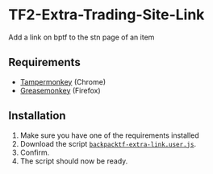 # TF2-Extra-Trading-Site-Link
Add a link on bptf to the stn page of an item

## Requirements
* [Tampermonkey](https://chrome.google.com/webstore/detail/tampermonkey/dhdgffkkebhmkfjojejmpbldmpobfkfo?hl=en) (Chrome)
* [Greasemonkey](https://addons.mozilla.org/en-us/firefox/addon/greasemonkey/) (Firefox)

## Installation
1. Make sure you have one of the requirements installed
2. Download the script [`backpacktf-extra-link.user.js`](backpacktf-extra-link.user.js?raw=true).
3. Confirm.
4. The script should now be ready.

